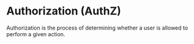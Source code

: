 # Authorization (AuthZ)

Authorization is the process of determining whether a user is allowed to perform a given action.